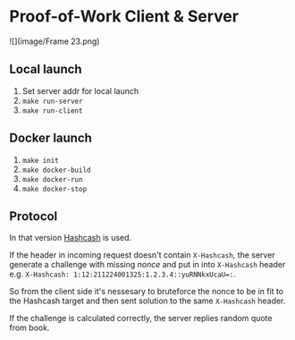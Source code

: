 # Proof-of-Work Client & Server

![](image/Frame 23.png)


## Local launch

1. Set server addr for local launch
1. `make run-server`
1. `make run-client`

## Docker launch

1. `make init`
1. `make docker-build`
1. `make docker-run`
1. `make docker-stop`

## Protocol

In that version [Hashcash](https://en.wikipedia.org/wiki/Hashcash) is used.

If the header in incoming request doesn't contain `X-Hashcash`, the server generate a challenge with missing _nonce_ and
put in into `X-Hashcash` header e.g. `X-Hashcash: 1:12:211224001325:1.2.3.4::yuRNNkxUcaU=:`.

So from the client side it's nessesary to bruteforce the nonce to be in fit to the Hashcash target and then sent
solution to the same `X-Hashcash` header.

If the challenge is calculated correctly, the server replies random quote from book. 



